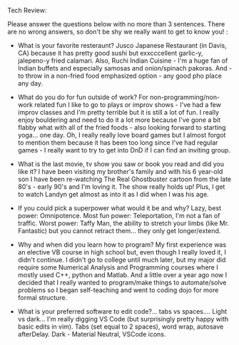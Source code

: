 Tech Review:

Please answer the questions below with no more than 3 sentences. There are no wrong answers, so don't be shy we really want to get to know you! :

- What is your favorite resteraunt?
Jusco Japanese Restaurant (in Davis, CA) because it has pretty good sushi but exxcccellent garlic-y, jalepeno-y fried calamari. Also, Ruchi Indian Cuisine - I'm a huge fan of Indian buffets and especially samosas and onion/spinach pakoras. And - to throw in a non-fried food emphasized option - any good pho place any day.

- What do you do for fun outside of work?
For non-programming/non-work related fun I like to go to plays or improv shows - I've had a few improv classes and I'm pretty terrible but it is still a lot of fun. I really enjoy bouldering and need to do it a lot more because I've gone a bit flabby what with all of the fried foods - also looking forward to starting yoga... one day. Oh, I really really love board games but I almost forgot to mention them because it has been too long since I've had regular games - I really want to try to get into DnD if I can find an inviting group.

- What is the last movie, tv show you saw or book you read and did you like it?
I have been visiting my brother's family and with his 6 year-old son I have been re-watching The Real Ghostbuster cartoon from the late 80's - early 90's and I'm loving it. The show really holds up! Plus, I get to watch Landyn get almost as into it as I did when I was his age.

- If you could pick a superpower what would it be and why?
Lazy, best power: Omnipotence.
Most fun power: Teleportation, I'm not a fan of traffic.
Worst power: Taffy Man, the ability to stretch your limbs (like Mr. Fantastic) but you cannot retract them... they only get longer/extend.

- Why and when did you learn how to program?
My first experience was an elective VB course in high school but, even though I really loved it, I didn't continue. I didn't go to college until much later, but my major did require some Numerical Analysis and Programming courses where I mostly used C++, python and Matlab. And a little over a year ago now I decided that I really wanted to program/make things to automate/solve problems so I began self-teaching and went to coding dojo for more formal structure.

- What is your preferred software to edit code?... tabs vs spaces…. Light vs dark...
I'm really digging VS Code (but surprisingly pretty happy with basic edits in vim). Tabs (set equal to 2 spaces), word wrap, autosave afterDelay. Dark - Material Neutral, VSCode icons.
